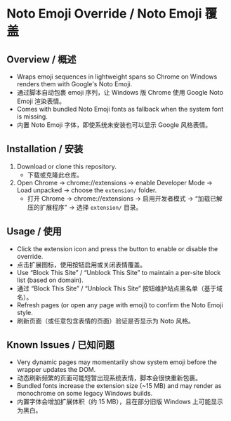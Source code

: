 ﻿# Noto Emoji Override / Noto Emoji 覆盖

## Overview / 概述
- Wraps emoji sequences in lightweight spans so Chrome on Windows renders them with Google's Noto Emoji.
- 通过脚本自动包裹 emoji 序列，让 Windows 版 Chrome 使用 Google Noto Emoji 渲染表情。
- Comes with bundled Noto Emoji fonts as fallback when the system font is missing.
- 内置 Noto Emoji 字体，即使系统未安装也可以显示 Google 风格表情。

## Installation / 安装
1. Download or clone this repository.
   - 下载或克隆此仓库。
2. Open Chrome → chrome://extensions → enable Developer Mode → Load unpacked → choose the `extension/` folder.
   - 打开 Chrome → chrome://extensions → 启用开发者模式 → “加载已解压的扩展程序” → 选择 `extension/` 目录。

## Usage / 使用
- Click the extension icon and press the button to enable or disable the override.
- 点击扩展图标，使用按钮启用或关闭表情覆盖。
- Use “Block This Site” / “Unblock This Site” to maintain a per-site block list (based on domain).
- 通过 “Block This Site” / “Unblock This Site” 按钮维护站点黑名单（基于域名）。
- Refresh pages (or open any page with emoji) to confirm the Noto Emoji style.
- 刷新页面（或任意包含表情的页面）验证是否显示为 Noto 风格。

## Known Issues / 已知问题
- Very dynamic pages may momentarily show system emoji before the wrapper updates the DOM.
- 动态刷新频繁的页面可能短暂出现系统表情，脚本会很快重新包裹。
- Bundled fonts increase the extension size (~15 MB) and may render as monochrome on some legacy Windows builds.
- 内置字体会增加扩展体积（约 15 MB），且在部分旧版 Windows 上可能显示为黑白。

